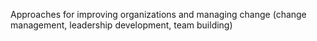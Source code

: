 Approaches for improving organizations and managing change (change management, leadership development, team building)
